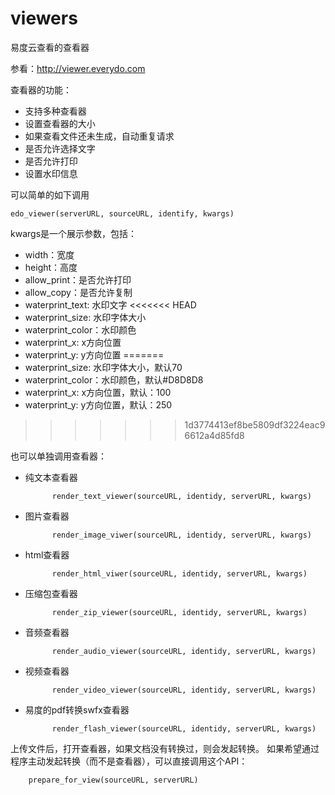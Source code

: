 viewers
=======

易度云查看的查看器

参看：http://viewer.everydo.com

查看器的功能：

- 支持多种查看器
- 设置查看器的大小
- 如果查看文件还未生成，自动重复请求
- 是否允许选择文字
- 是否允许打印
- 设置水印信息

可以简单的如下调用

    edo_viewer(serverURL, sourceURL, identify, kwargs)

kwargs是一个展示参数，包括：

- width：宽度
- height：高度
- allow_print：是否允许打印
- allow_copy：是否允许复制
- waterprint_text: 水印文字
<<<<<<< HEAD
- waterprint_size: 水印字体大小
- waterprint_color：水印颜色
- waterprint_x: x方向位置
- waterprint_y: y方向位置
=======
- waterprint_size: 水印字体大小，默认70
- waterprint_color：水印颜色，默认#D8D8D8
- waterprint_x: x方向位置，默认：100
- waterprint_y: y方向位置，默认：250
>>>>>>> 1d3774413ef8be5809df3224eac96612a4d85fd8

也可以单独调用查看器：

- 纯文本查看器

            render_text_viewer(sourceURL, identidy, serverURL, kwargs)

- 图片查看器

            render_image_viwer(sourceURL, identidy, serverURL, kwargs)

- html查看器

            render_html_viwer(sourceURL, identidy, serverURL, kwargs)

- 压缩包查看器

            render_zip_viewer(sourceURL, identidy, serverURL, kwargs)

- 音频查看器

            render_audio_viewer(sourceURL, identidy, serverURL, kwargs)

- 视频查看器

            render_video_viewer(sourceURL, identidy, serverURL, kwargs)

- 易度的pdf转换swfx查看器

            render_flash_viewer(sourceURL, identidy, serverURL, kwargs)

上传文件后，打开查看器，如果文档没有转换过，则会发起转换。
如果希望通过程序主动发起转换（而不是查看器），可以直接调用这个API：

        prepare_for_view(sourceURL, serverURL)
